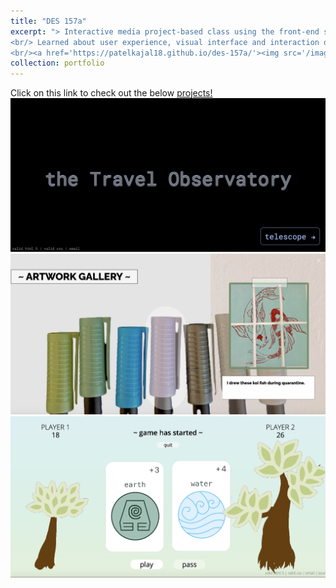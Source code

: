 ```yaml
---
title: "DES 157a"
excerpt: "> Interactive media project-based class using the front-end stack (html, css, js). 
<br/> Learned about user experience, visual interface and interaction design. 
<br/><a href='https://patelkajal18.github.io/des-157a/'><img src='/images/des_photo.png' alt='des157 project homepage' style='width:75%'></a>"
collection: portfolio
---
```


Click on this link to check out the below [projects!](https://patelkajal18.github.io/des-157a/index.html)
<br/><img src='/images/./port1a.jpg'>
<br/><img src='/images/./port1b.jpg'>
<br/><img src='/images/./port1c.jpg'>
